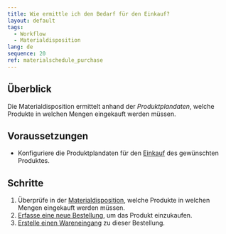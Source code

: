 ```yaml
---
title: Wie ermittle ich den Bedarf für den Einkauf?
layout: default
tags:
  - Workflow
  - Materialdisposition
lang: de
sequence: 20
ref: materialschedule_purchase
---
```


## Überblick
Die Materialdisposition ermittelt anhand der *Produktplandaten*, welche Produkte in welchen Mengen eingekauft werden müssen.

## Voraussetzungen
- Konfiguriere die Produktplandaten für den [Einkauf](Produktplandaten#einkauf) des gewünschten Produktes.

## Schritte
1. Überprüfe in der [Materialdisposition](Menu), welche Produkte in welchen Mengen eingekauft werden müssen.
1. [Erfasse eine neue Bestellung](Bestellung_erfassen), um das Produkt einzukaufen.
1. [Erstelle einen Wareneingang](Zu_Bestellung_Wareneingang_erstellen) zu dieser Bestellung.
